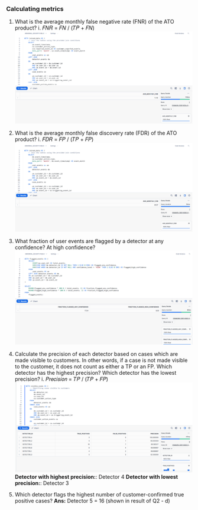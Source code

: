 ### Calculating metrics

1. What is the average monthly false negative rate (FNR) of the ATO product?
i. 𝐹𝑁𝑅 = 𝐹𝑁 / (𝑇𝑃 + 𝐹𝑁)
![alt text](image-4.png)

2. What is the average monthly false discovery rate (FDR) of the ATO product?
i. 𝐹𝐷𝑅 = 𝐹𝑃 / (𝑇𝑃 + 𝐹𝑃)
![alt text](image-5.png)

3. What fraction of user events are flagged by a detector at any confidence? At high confidence?
![alt text](image.png)

4. Calculate the precision of each detector based on cases which are made visible to customers. In other words, if a
case is not made visible to the customer, it does not count as either a TP or an FP. Which detector has the highest
precision? Which detector has the lowest precision?
i. 𝑃𝑟𝑒𝑐𝑖𝑠𝑖𝑜𝑛 = 𝑇𝑃 / (𝑇𝑃 + 𝐹𝑃)
![alt text](image-2.png)
**Detector with highest precision:**: Detector 4
**Detector with lowest precision:**: Detector 3

5. Which detector flags the highest number of customer-confirmed true positive cases?
**Ans:** Detector 5 = 16 (shown in result of Q2 - d)